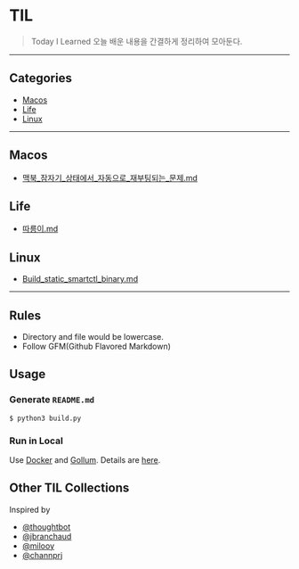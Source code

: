 
# TIL
> Today I Learned
오늘 배운 내용을 간결하게 정리하여 모아둔다.
---
## Categories
* [Macos](#macos)
* [Life](#life)
* [Linux](#linux)

---

## Macos
* [맥북_잠자기_상태에서_자동으로_재부팅되는_문제.md](macos/맥북_잠자기_상태에서_자동으로_재부팅되는_문제.md)

## Life
* [따릉이.md](life/따릉이.md)

## Linux
* [Build_static_smartctl_binary.md](linux/build_static_smartctl_binary.md)

---
## Rules
* Directory and file would be lowercase.
* Follow GFM(Github Flavored Markdown)
## Usage
### Generate `README.md`
```
$ python3 build.py
```
### Run in Local
Use [Docker](https://www.docker.com) and [Gollum](https://github.com/gollum/gollum). Details are [here](https://github.com/AWEEKJ/TIL/blob/master/docker/gollum-via-docker.md).
## Other TIL Collections
Inspired by
* [@thoughtbot](https://github.com/thoughtbot/til)
* [@jbranchaud](https://github.com/jbranchaud/til)
* [@milooy](https://github.com/milooy/TIL)
* [@channprj](https://github.com/channprj/TIL)
